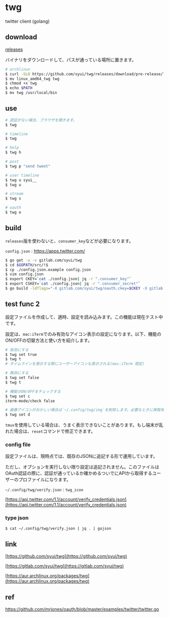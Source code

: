 # twg

twitter client (golang)

## download 

[releases](https://github.com/syui/twg/releases)


バイナリをダウンロードして、パスが通っている場所に置きます。

```sh
# archlinux
$ curl -SLO https://github.com/syui/twg/releases/download/pre-release/linux_amd64_twg
$ mv linux_amd64_twg twg
$ chmod +x twg
$ echo $PATH
$ mv twg /usr/local/bin
```

## use

```sh
# 認証がない場合、ブラウザを開きます。
$ twg

# timeline
$ twg

# help
$ twg h

# post
$ twg p "send tweet"

# user timeline
$ twg u syui__
$ twg u

# stream
$ twg s

# oauth
$ twg o
```

## build

`releases`版を使わないと、`consumer_key`などが必要になります。

`config.json` : https://apps.twitter.com/

```sh
$ go get -u -v gitlab.com/syui/twg
$ cd $GOPATH/src/!$
$ cp ./config.json.example config.json
$ vim config.json
$ export CKEY=`cat ./config.json| jq -r ".consumer_key"`
$ export CSKEY=`cat ./config.json| jq -r ".consumer_secret"`
$ go build -ldflags="-X gitlab.com/syui/twg/oauth.ckey=$CKEY -X gitlab.com/syui/twg/oauth.cskey=$CSKEY"
```

## test func 2

設定ファイルを作成して、適時、設定を読み込みます。この機能は現在テスト中です。

設定は、`mac:iTerm`でのみ有効なアイコン表示の設定になります。以下、機能のON/OFFの切替方法と使い方を紹介します。

```sh
# 有効にする
$ twg set true
$ twg t
# タイムラインを表示する際にユーザーアイコンも表示される(mac:iTerm 限定)

# 無効にする
$ twg set false
$ twg t

# 機能のON/OFFをチェックする
$ twg set c
iterm-mode/check false

# 画像アイコンがおかしい場合は`~/.config/twg/img`を削除します。必要なときに再取得されます
$ twg set d
```

`tmux`を使用している場合は、うまく表示できないことがあります。もし端末が乱れた場合は、`reset`コマンドで修正できます。

### config file

設定ファイルは、現時点では、既存のJSONに追記する形で運用しています。

ただし、オプションを実行しない限り設定は追記されません。このファイルはOAuth認証の際に、認証が通っているか確かめるついでにAPIから取得するユーザーのプロファイルになります。

`~/.config/twg/verify.json` : `twg_icon`

[https://api.twitter.com/1.1/account/verify_credentials.json](https://api.twitter.com/1.1/account/verify_credentials.json)

### type json

```sh
$ cat ~/.config/twg/verify.json | jq . | gojson
```

## link

[https://github.com/syui/twg](https://github.com/syui/twg)

[https://gitlab.com/syui/twg](https://gitlab.com/syui/twg)

[https://aur.archlinux.org/packages/twg](https://aur.archlinux.org/packages/twg)

## ref

https://github.com/mrjones/oauth/blob/master/examples/twitter/twitter.go
